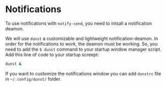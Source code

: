 # Notifications
To use notifications with `notify-send`, you need to intsall a notification deamon.

We will use `dunst` a customizable and lightweight notification-deamon.
In order for the notifications to work, the deamon must be working. So, you need to add the `$ dunst` command to your startup window manager script.
Add this line of code to your startup screept:
```bash
dunst &
```

If you want to customize the notifications window you can add `dunstrc` file in `~/.config/dunst/` folder.

